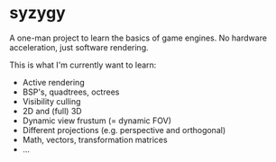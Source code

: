 # syzygy
A one-man project to learn the basics of game engines. No hardware acceleration, just software rendering.

This is what I'm currently want to learn:

- Active rendering
- BSP's, quadtrees, octrees
- Visibility culling
- 2D and (full) 3D
- Dynamic view frustum (= dynamic FOV)
- Different projections (e.g. perspective and orthogonal)
- Math, vectors, transformation matrices
- ...


